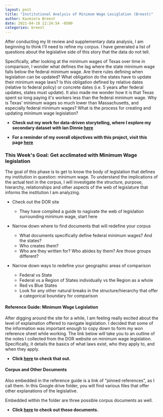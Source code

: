 ```yaml
---
layout: post
title: "Institutional Analysis of Minimum Wage Lesiglation (Breest)"
author: Kazmiera Breest
date: 2021-04-18 12:24:54 -0500
categories: breest
---
```


After conducting my lit review and supplementary data analysis, I am beginning to think I'll need to refine my corpus. I have generated a list of questions about the legislative side of this story that the data do not tell. 

Specifically, after looking at the minimum wages of Texas over time in comparison, I wonder what defines the lag where the state minimum wage falls below the federal minimum wage. Are there rules defining when legislation can be updated? What obligation do the states have to update their minimum wage laws? Is this obligation defined by relative dates (relative to federal policy) or concrete dates (i.e. 5 years after federal updates, states must update). It also made me wonder how it is that Texas spent so long paying it's workers less than the federal minimum wage. Why is Texas' minimum wages so much lower than Massachusetts, and especially federal minimum wages? What is the process for creating and updating minimum wage legislation?

- **Check out my work for data-driven storytelling, where I explore my secondary dataset with Ian Dinnie [here](file:///C:/Users/kebre/Rwd/Breest_Dinnie_CourseExercise4.html)**

- **For a reminder of my overall objectives with this project, visit this page [here](https://transno.com/doc/45zpuyNbLlz)**

### **This Week's Goal: Get acclimated with Minimum Wage legislation**

The goal of this phase is to get to know the body of legislation that defines my institution in question: minimum wage. To understand the implications of the actual text in the corpus, I will investigate the structure, purpose, hierarchy, relationships and other aspects of the web of legislature that informs the institution I am analyzing. 

* Check out the DOR site
  + They have compiled a guide to nagivate the web of legislation surrounding minimum wage, start here
  
* Narrow down where to find documents that will redefine your corpus
  + What documents specifically define federal minimum wages? And the states? 
  +	Who creates them? 
  +	Who are they written for? Who abides by them? Are those groups different?
  
* Narrow down ways to redefine your geographic areas of comparison
  + Federal vs State
  + Federal vs a Region of States individually vs the Region as a whole
  + Red vs Blue States
  + Look for any other natural breaks in the structure/hierarchy that offer a categorical boundary for comparison
  
#### **Reference Guide: Minimum Wage Legislation**
After digging around the site for a while, I am feeling really excited about the level of explaination offered to navigate legislation. I decided that some of the information was important enough to copy down to form my won reference sheet while working. The link below will take you to an outline of the notes I collected from the DOR website on minimum wage legislation. Specifically, it details the basics of what laws exist, who they apply to, and when they apply. 

- **Click [here](https://transno.com/doc/7Sr4pr2DRFz) to check that out.**

#### **Corpus and Other Documents**

Also embedded in the reference guide is a link of "pinned references", as I call them. In this Google drive folder, you will find various files that offer other explanations of the legislative. 

Embedded within the folder are three possible corpus documents as well.

- **Click [here](https://drive.google.com/drive/folders/1G4Ps2Gg7mzQHB5kLz_XSZqyvvU-gweYA?usp=sharing) to check out those documents.**




